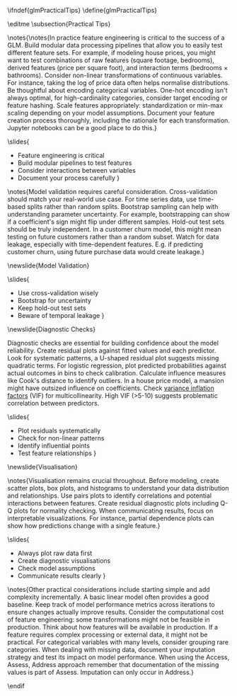 \ifndef{glmPracticalTips}
\define{glmPracticalTips}

\editme
\subsection{Practical Tips}

\notes{\notes{In practice feature engineering is critical to the success of a GLM. Build modular data processing pipelines that allow you to easily test different feature sets. For example, if modeling house prices, you might want to test combinations of raw features (square footage, bedrooms), derived features (price per square foot), and interaction terms (bedrooms $\times$ bathrooms). Consider non-linear transformations of continuous variables. For instance, taking the log of price data often helps normalise distributions. Be thoughtful about encoding categorical variables. One-hot encoding isn't always optimal, for high-cardinality categories, consider target encoding or feature hashing. Scale features appropriately: standardization or min-max scaling depending on your model assumptions. Document your feature creation process thoroughly, including the rationale for each transformation. Jupyter notebooks can be a good place to do this.}

\slides{
* Feature engineering is critical
* Build modular pipelines to test features
* Consider interactions between variables
* Document your process carefully
}

\notes{Model validation requires careful consideration. Cross-validation should match your real-world use case. For time series data, use time-based splits rather than random splits. Bootstrap sampling can help with understanding parameter uncertainty. For example, bootstrapping can show if a coefficient's sign might flip under different samples. Hold-out test sets should be truly independent. In a customer churn model, this might mean testing on future customers rather than a random subset. Watch for data leakage, especially with time-dependent features. E.g. if predicting customer churn, using future purchase data would create leakage.}

\newslide{Model Validation}

\slides{
* Use cross-validation wisely
* Bootstrap for uncertainty
* Keep hold-out test sets
* Beware of temporal leakage
}

\newslide{Diagnostic Checks}

Diagnostic checks are essential for building confidence about the model reliability. Create residual plots against fitted values and each predictor. Look for systematic patterns, a U-shaped residual plot suggests missing quadratic terms. For logistic regression, plot predicted probabilities against actual outcomes in bins to check calibration. Calculate influence measures like Cook's distance to identify outliers. In a house price model, a mansion might have outsized influence on coefficients. Check [variance inflation factors](https://en.wikipedia.org/wiki/Variance_inflation_factor) (VIF) for multicollinearity. High VIF (>5-10) suggests problematic correlation between predictors.

\slides{
* Plot residuals systematically
* Check for non-linear patterns
* Identify influential points
* Test feature relationships
}

\newslide{Visualisation}

\notes{Visualisation remains crucial throughout. Before modeling, create scatter plots, box plots, and histograms to understand your data distribution and relationships. Use pairs plots to identify correlations and potential interactions between features. Create residual diagnostic plots including Q-Q plots for normality checking. When communicating results, focus on interpretable visualizations. For instance, partial dependence plots can show how predictions change with a single feature.}

\slides{
* Always plot raw data first
* Create diagnostic visualisations
* Check model assumptions
* Communicate results clearly
}

\notes{Other practical considerations include starting simple and add complexity incrementally. A basic linear model often provides a good baseline. Keep track of model performance metrics across iterations to ensure changes actually improve results. Consider the computational cost of feature engineering: some transformations might not be feasible in production. Think about how features will be available in production. If a feature requires complex processing or external data, it might not be practical. For categorical variables with many levels, consider grouping rare categories. When dealing with missing data, document your imputation strategy and test its impact on model performance. When using the Access, Assess, Address approach remember that documentation of the missing values is part of Assess. Imputation can only occur in Address.}

\endif
